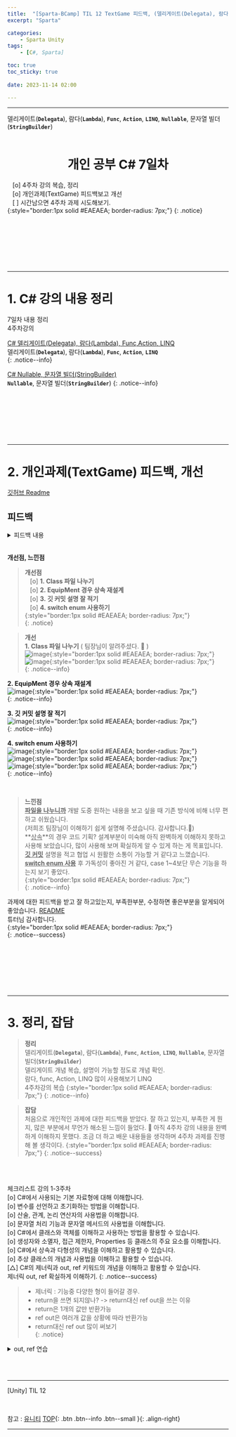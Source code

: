 ```yaml
---
title:  "[Sparta-BCamp] TIL 12 TextGame 피드백, (델리게이트(Delegata), 람다(Lambda), Func, Action, LINQ, Nullable, 문자열 빌더(StringBuilder)) ⭐⭐⭐ "
excerpt: "Sparta"

categories:
    - Sparta Unity
tags:
    - [C#, Sparta]

toc: true
toc_sticky: true
 
date: 2023-11-14 02:00

---
```

- - -

델리게이트(**`Delegata`**), 람다(**`Lambda`**), **`Func`**, **`Action`**, **`LINQ`**, 
 **`Nullable`**, 문자열 빌더(**`StringBuilder`**)
<BR><BR>

<center><H1> 개인 공부 C# 7일차   </H1></center>

&nbsp;&nbsp; [o] 4주차 강의 복습, 정리   
&nbsp;&nbsp; [o] 개인과제(TextGame) 피드백보고 개선  
&nbsp;&nbsp; [ ] 시간남으면 4주차 과제 시도해보기.  
{:style="border:1px solid #EAEAEA; border-radius: 7px;"}
{: .notice}

<br><br><br><br><br><br>
- - - 

# 1. C# 강의 내용 정리
7일차 내용 정리  
4주차강의

[C# 델리게이트(Delegata), 람다(Lambda), Func,Action, LINQ](https://levell1.github.io/sparta%20c%20sharp/SpartaCsharp12/)  
델리게이트(**`Delegata`**), 람다(**`Lambda`**), **`Func`**, **`Action`**, **`LINQ`**   
{: .notice--info}

[C# Nullable, 문자열 빌더(StringBuilder)](https://levell1.github.io/sparta%20c%20sharp/SpartaCsharp13/)  
 **`Nullable`**, 문자열 빌더(**`StringBuilder`**) 
{: .notice--info}

<br><br><br><br><br><br>
- - - 


# 2. 개인과제(TextGame) 피드백, 개선
[깃허브 Readme](https://github.com/levell1/Practice_Csharp/blob/main/README.md)

## 피드백
<details>
<summary>피드백 내용</summary>
<div class="notice--primary" markdown="1"> 

```
필수기능과 추가기능에 대한 요청사항을 잘 이해하고 적절히 구현하였습니다.  
기능을 최대한 스스로 해결하려 한 모습이 느껴져서 좋습니다. 또한 기능개발에 따른 자료구조에 대한 고민까지 나아간 점이 좋습니다.  
Class에 필요한 정보(Data)와 기능(Function)을 적절하게 사용하셨습니다.  
코드에 필요한 클래스를 잘 생성하였지만 별도의 파일로 만들고 분리해보시길 추천드립니다.  
Items 클래스의 경우 상속을 이용해 부모-자식 클래스 관계로 재설계 해보세요. 해당 내용은 개인과제 설명의 예시 코드를 참고해보세요.  
swith문은 Enum을 활용해서 작성하면 가독성 측면에서 더 나은 코드가 됩니다.  
깃 커밋의 내용을 직관적이고 명확하게 적는 연습을 해보세요. Git commit message 규칙 이라는 키워드를 통해 학습하고 적용시켜보세요.  
ex)  
[ADD] 인벤토리 기능 추가  
[FIX] 정보출력 기능 버그 수정  
Readme 작성은 해당 프로젝트를 전반적으로 파악하기 양호하게 잘 작성하셨습니다.  
```
</div>

</details>

<br>

**개선점, 느낀점**  

> **개선점**  
&nbsp;&nbsp; [o] **1.&nbsp;Class 파일 나누기**  
&nbsp;&nbsp; [o] **2.&nbsp;EquipMent 경우 상속 재설계**  
&nbsp;&nbsp; [o] **3.&nbsp;깃 커밋 설명 잘 적기**  
&nbsp;&nbsp; [o] **4.&nbsp;switch enum 사용하기**   
{:style="border:1px solid #EAEAEA; border-radius: 7px;"}  
{: .notice}

> **개선**  
**1.&nbsp;Class 파일 나누기** ( 팀장님이 알려주셨다. 🙇 )   
![image](https://github.com/levell1/levell1.github.io/assets/96651722/683eb753-04e1-435c-8aa1-06579ba12052){:style="border:1px solid #EAEAEA; border-radius: 7px;"} &nbsp;&nbsp;
![image](https://github.com/levell1/levell1.github.io/assets/96651722/db76d506-d5fe-4fe5-9240-4cde375f62d6){:style="border:1px solid #EAEAEA; border-radius: 7px;"}  
{: .notice--info}

**2.&nbsp;EquipMent 경우 상속 재설계**  
![image](https://github.com/levell1/levell1.github.io/assets/96651722/a92c4bfd-23db-46fe-841f-48db4d8f3cda){:style="border:1px solid #EAEAEA; border-radius: 7px;"}  
{: .notice--info}

**3.&nbsp;깃 커밋 설명 잘 적기**  
![image](https://github.com/levell1/levell1.github.io/assets/96651722/0668936c-cbfb-4554-bed3-3cd5cfd8f1f9){:style="border:1px solid #EAEAEA; border-radius: 7px;"}  
{: .notice--info}

**4.&nbsp;switch enum 사용하기**  
![image](https://github.com/levell1/levell1.github.io/assets/96651722/39da54db-0cf6-4d83-bfbf-ca9cc827a6f5){:style="border:1px solid #EAEAEA; border-radius: 7px;"} &nbsp;&nbsp;
![image](https://github.com/levell1/levell1.github.io/assets/96651722/9cfb272a-78c5-41dc-ab32-da4ef4cba574){:style="border:1px solid #EAEAEA; border-radius: 7px;"}  
![image](https://github.com/levell1/levell1.github.io/assets/96651722/83038e83-14c9-4c7b-be49-abbf46343c25){:style="border:1px solid #EAEAEA; border-radius: 7px;"}  
{: .notice--info}

<br>

> **느낀점**  
**<u>파일을 나누니까</u>** 개발 도중 원하는 내용을 보고 싶을 때 기존 방식에 비해 너무 편하고 쉬웠습니다.  
(저희조 팀장님이 이해하기 쉽게 설명해 주셨습니다. 감사합니다.🙇)  
**<u>상속</u>**의 경우 코드 기획? 설계부분이 미숙해 아직 완벽하게 이해하지 못하고 사용해 보았습니다, 많이 사용해 보며 확실하게 알 수 있게 하는 게 목표입니다.  
**<u>깃 커밋</u>** 설명을 적고 협업 시 원활한 소통이 가능할 거 같다고 느꼈습니다.  
**<u>switch enum 사용</u>** 후 가독성이 좋아진 거 같다, case 1~4보단 무슨 기능을 하는지 보기 좋았다.  
{:style="border:1px solid #EAEAEA; border-radius: 7px;"}  
{: .notice--info}

과제에 대한 피드백을 받고 잘 하고있는지, 부족한부분, 수정하면 좋은부분을 알게되어 좋았습니다.  [README](https://github.com/levell1/Practice_Csharp#readme)  
튜터님 감사합니다.  
{:style="border:1px solid #EAEAEA; border-radius: 7px;"}  
{: .notice--success}

<br><br><br><br><br><br>
- - - 

# 3. 정리, 잡담

> **정리**  
델리게이트(**`Delegata`**), 람다(**`Lambda`**), **`Func`**, **`Action`**, **`LINQ`**, 
 **`Nullable`**, 문자열 빌더(**`StringBuilder`**)  
델리게이트 개념 복습, 설명이 가능할 정도로 개념 확인.  
람다, func, Action, LINQ 많이 사용해보기 LINQ  
4주차강의 복습
{:style="border:1px solid #EAEAEA; border-radius: 7px;"}
{: .notice--info}  

> **잡담**  
처음으로 개인적인 과제에 대한 피드백을 받았다. 잘 하고 있는지, 부족한 게 뭔지, 많은 부분에서 무언가 해소된 느낌이 들었다.  🙇
아직 4주차 강의 내용을 완벽하게 이해하지 못했다. 조금 더 하고 배운 내용들을 생각하며 4주차 과제를 진행해 볼 생각이다.
{:style="border:1px solid #EAEAEA; border-radius: 7px;"}
{: .notice--success}  

<br><br>

체크리스트 강의 1-3주차  
[o] C#에서 사용되는 기본 자료형에 대해 이해합니다.  
[o] 변수를 선언하고 초기화하는 방법을 이해합니다.  
[o] 산술, 관계, 논리 연산자의 사용법을 이해합니다.  
[o] 문자열 처리 기능과 문자열 메서드의 사용법을 이해합니다.  
[o] C#에서 클래스와 객체를 이해하고 사용하는 방법을 활용할 수 있습니다.  
[o] 생성자와 소멸자, 접근 제한자, Properties 등 클래스의 주요 요소를 이해합니다.  
[o] C#에서 상속과 다형성의 개념을 이해하고 활용할 수 있습니다.  
[o] 추상 클래스의 개념과 사용법을 이해하고 활용할 수 있습니다.  
[△] C#의 제너릭과 out, ref 키워드의 개념을 이해하고 활용할 수 있습니다.  
제너릭 out, ref 확실하게 이해하기. 
{: .notice--success}  

> - 제너릭 : 기능중 다양한 형이 들어갈 경우.  
> - return을 쓰면 되지않나? -> return대신 ref out을 쓰는 이유  
> - return은 1개의 값만 반환가능  
> - ref out은 여러개 값을 상황에 따라 반환가능
> - return대신 ref out 많이 써보기  
{: .notice}  
<details>
<summary>out, ref 연습</summary>
<div class="notice--primary" markdown="1"> 

```c#
    void swap(ref int a, ref int b)
    {
        int mid;
        mid = a;
        a = b;
        b = mid;
    }
    void add(int a , int b , out int c) {
        c = a + b;
    }
    int num1 = 10;
    int num2 = 20;
    int num3;
    swap(ref num1, ref num2);
    Console.WriteLine(num1 + " " + num2);
    add(num1, num2, out num3);
    Console.WriteLine(num1 + " " + num2 + " " + num3);
```
</div>

</details>

<br><br>
- - - 

[Unity] TIL 12

<br>

참고 : [유니티](https://docs.unity3d.com/kr/)
[TOP](#){: .btn .btn--info .btn--small }{: .align-right}
<br>
- - -
